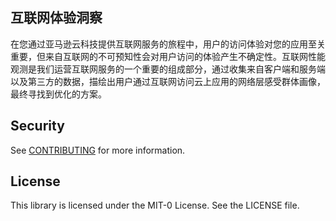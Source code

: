 ## 互联网体验洞察

在您通过亚马逊云科技提供互联网服务的旅程中，用户的访问体验对您的应用至关重要，但来自互联网的不可预知性会对用户访问的体验产生不确定性。互联网性能观测是我们运营互联网服务的一个重要的组成部分，通过收集来自客户端和服务端以及第三方的数据，描绘出用户通过互联网访问云上应用的网络层感受群体画像，最终寻找到优化的方案。


## Security

See [CONTRIBUTING](CONTRIBUTING.md#security-issue-notifications) for more information.

## License

This library is licensed under the MIT-0 License. See the LICENSE file.

